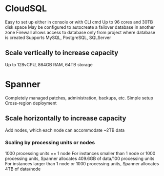 # CloudSQL
Easy to set up either in console or with CLI cmd
Up to 96 cores and 30TB disk space
May be configured to autocreate a failover database in another zone
Firewall allows access to database only from project where database is created
Supports MySQL, PostgreSQL, SQLServer

## Scale vertically to increase capacity
Up to 128vCPU, 864GB RAM, 64TB storage

# Spanner
Completely managed patches, administration, backups, etc.
Simple setup
Cross-region deployment

## Scale horizontally to increase capacity
Add nodes, which each node can accommodate ~2TB data

### Scaling by processing units or nodes
1000 processing units == 1 node
For instances smaller than 1 node or 1000 processing units, Spanner allocates 409.6GB of data/100 processing units
For instances larger than 1 node or 1000 processing units, Spanner allocates 4TB of data/node
